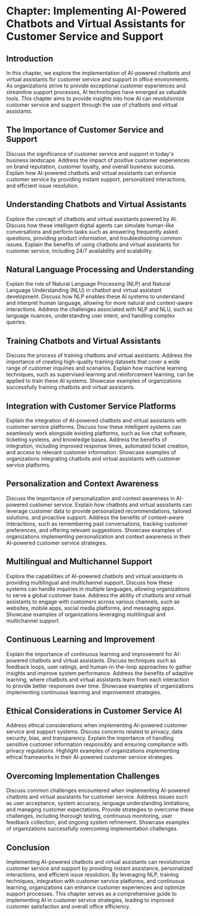 Chapter: Implementing AI-Powered Chatbots and Virtual Assistants for Customer Service and Support
=================================================================================================

Introduction
------------

In this chapter, we explore the implementation of AI-powered chatbots and virtual assistants for customer service and support in office environments. As organizations strive to provide exceptional customer experiences and streamline support processes, AI technologies have emerged as valuable tools. This chapter aims to provide insights into how AI can revolutionize customer service and support through the use of chatbots and virtual assistants.

The Importance of Customer Service and Support
----------------------------------------------

Discuss the significance of customer service and support in today's business landscape. Address the impact of positive customer experiences on brand reputation, customer loyalty, and overall business success. Explain how AI-powered chatbots and virtual assistants can enhance customer service by providing instant support, personalized interactions, and efficient issue resolution.

Understanding Chatbots and Virtual Assistants
---------------------------------------------

Explore the concept of chatbots and virtual assistants powered by AI. Discuss how these intelligent digital agents can simulate human-like conversations and perform tasks such as answering frequently asked questions, providing product information, and troubleshooting common issues. Explain the benefits of using chatbots and virtual assistants for customer service, including 24/7 availability and scalability.

Natural Language Processing and Understanding
---------------------------------------------

Explain the role of Natural Language Processing (NLP) and Natural Language Understanding (NLU) in chatbot and virtual assistant development. Discuss how NLP enables these AI systems to understand and interpret human language, allowing for more natural and context-aware interactions. Address the challenges associated with NLP and NLU, such as language nuances, understanding user intent, and handling complex queries.

Training Chatbots and Virtual Assistants
----------------------------------------

Discuss the process of training chatbots and virtual assistants. Address the importance of creating high-quality training datasets that cover a wide range of customer inquiries and scenarios. Explain how machine learning techniques, such as supervised learning and reinforcement learning, can be applied to train these AI systems. Showcase examples of organizations successfully training chatbots and virtual assistants.

Integration with Customer Service Platforms
-------------------------------------------

Explain the integration of AI-powered chatbots and virtual assistants with customer service platforms. Discuss how these intelligent systems can seamlessly work alongside existing platforms, such as live chat software, ticketing systems, and knowledge bases. Address the benefits of integration, including improved response times, automated ticket creation, and access to relevant customer information. Showcase examples of organizations integrating chatbots and virtual assistants with customer service platforms.

Personalization and Context Awareness
-------------------------------------

Discuss the importance of personalization and context awareness in AI-powered customer service. Explain how chatbots and virtual assistants can leverage customer data to provide personalized recommendations, tailored solutions, and proactive support. Address the benefits of context-aware interactions, such as remembering past conversations, tracking customer preferences, and offering relevant suggestions. Showcase examples of organizations implementing personalization and context awareness in their AI-powered customer service strategies.

Multilingual and Multichannel Support
-------------------------------------

Explore the capabilities of AI-powered chatbots and virtual assistants in providing multilingual and multichannel support. Discuss how these systems can handle inquiries in multiple languages, allowing organizations to serve a global customer base. Address the ability of chatbots and virtual assistants to engage with customers across various channels, such as websites, mobile apps, social media platforms, and messaging apps. Showcase examples of organizations leveraging multilingual and multichannel support.

Continuous Learning and Improvement
-----------------------------------

Explain the importance of continuous learning and improvement for AI-powered chatbots and virtual assistants. Discuss techniques such as feedback loops, user ratings, and human-in-the-loop approaches to gather insights and improve system performance. Address the benefits of adaptive learning, where chatbots and virtual assistants learn from each interaction to provide better responses over time. Showcase examples of organizations implementing continuous learning and improvement strategies.

Ethical Considerations in Customer Service AI
---------------------------------------------

Address ethical considerations when implementing AI-powered customer service and support systems. Discuss concerns related to privacy, data security, bias, and transparency. Explain the importance of handling sensitive customer information responsibly and ensuring compliance with privacy regulations. Highlight examples of organizations implementing ethical frameworks in their AI-powered customer service strategies.

Overcoming Implementation Challenges
------------------------------------

Discuss common challenges encountered when implementing AI-powered chatbots and virtual assistants for customer service. Address issues such as user acceptance, system accuracy, language understanding limitations, and managing customer expectations. Provide strategies to overcome these challenges, including thorough testing, continuous monitoring, user feedback collection, and ongoing system refinement. Showcase examples of organizations successfully overcoming implementation challenges.

Conclusion
----------

Implementing AI-powered chatbots and virtual assistants can revolutionize customer service and support by providing instant assistance, personalized interactions, and efficient issue resolution. By leveraging NLP, training techniques, integration with customer service platforms, and continuous learning, organizations can enhance customer experiences and optimize support processes. This chapter serves as a comprehensive guide to implementing AI in customer service strategies, leading to improved customer satisfaction and overall office efficiency.
